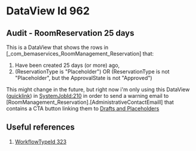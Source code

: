 # DataView Id 962
## Audit - RoomReservation 25 days
This is a DataView that shows the rows in [_com_bemaservices_RoomManagement_Reservation] that:
1. Have been created 25 days (or more) ago,
2. (ReservationType is "Placeholder") OR (ReservationType is not "Placeholder", but the ApprovalState is not "Approved")

This might change in the future, but right now i'm only using this DataView ([quicklink](https://rock.vrl.church/reporting/dataviews?DataViewId=962)) in [SystemJobId:210](https://rock.vrl.church/admin/system/jobs/210) in order to send a warning email to [RoomManagement_Reservation].[AdministrativeContactEmaill] that contains a CTA button linking them to [Drafts and Placeholders](https://rock.vrl.church/page/7109)

## Useful references
1. [WorkflowTypeId 323](../../WorkflowTypes/WorkflowTypeId_323/README.md)
